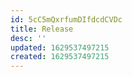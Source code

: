 ```yaml
---
id: 5cC5mQxrfumDIfdcdCVDc
title: Release
desc: ''
updated: 1629537497215
created: 1629537497215
---
```


